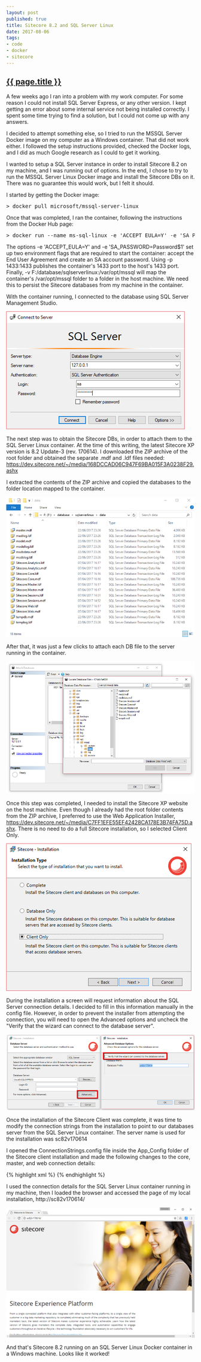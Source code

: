 ```yaml
---
layout: post
published: true
title: Sitecore 8.2 and SQL Server Linux
date: 2017-08-06
tags:
- code
- docker
- sitecore
---
```


<h2 class="article-title">
  <a href="{{ page.url | prepend: site.baseurl }}">{{ page.title }}</a>
</h2>

A few weeks ago I ran into a problem with my work computer. For some reason I could not install SQL Server Express, or any other version. I kept getting an error about some internal service not being installed correctly. I spent some time trying to find a solution, but I could not come up with any answers.

I decided to attempt something else, so I tried to run the MSSQL Server Docker image on my computer as a Windows container. That did not work either. I followed the setup instructions provided, checked the Docker logs, and I did as much Google research as I could to get it working.

I wanted to setup a SQL Server instance in order to install Sitecore 8.2 on my machine, and I was running out of options. In the end, I chose to try to run the MSSQL Server Linux Docker image and install the Sitecore DBs on it. There was no guarantee this would work, but I felt it should.

<!--more-->

I started by getting the Docker image:

<pre>
> docker pull microsoft/mssql-server-linux
</pre>

Once that was completed, I ran the container, following the instructions from the Docker Hub page:

<pre>
> docker run --name ms-sql-linux -e 'ACCEPT_EULA=Y' -e 'SA_PASSWORD=Password$1' -p 1433:1433 -v F:/database/sqlserverlinux:/var/opt/mssql -d microsoft/mssql-server-linux
</pre>

The options -e 'ACCEPT_EULA=Y' and -e 'SA_PASSWORD=Password$1' set up two environment flags that are required to start the container: accept the End User Agreement and create an SA account password.  Using -p 1433:1433 publishes the container's 1433 port to the host's 1433 port. Finally, -v F:/database/sqlserverlinux:/var/opt/mssql will map the container's /var/opt/mssql folder to a folder in the host machine. We need this to persist the Sitecore databases from my machine in the container.

With the container running, I connected to the database using SQL Server Management Studio.

<img class="mx-auto d-block img-fluid lazyload" src="/assets/images/170813/ssms.png" />

The next step was to obtain the Sitecore DBs, in order to attach them to the SQL Server Linux container. At the time of this writing, the latest Sitecore XP version is 8.2 Update-3 (rev. 170614). I downloaded the ZIP archive of the root folder and obtained the separate .mdf and .ldf files needed: <a href="https://dev.sitecore.net/~/media/168DCCAD06C947F69BA015F3A0238F29.ashx" alt="Sitecore 8.2 download link">https://dev.sitecore.net/~/media/168DCCAD06C947F69BA015F3A0238F29.ashx</a>

I extracted the contents of the ZIP archive and copied the databases to the folder location mapped to the container.

<img class="mx-auto d-block img-fluid lazyload" src="/assets/images/170813/folder.png" />

After that, it was just a few clicks to attach each DB file to the server running in the container.

<img class="mx-auto d-block img-fluid lazyload" src="/assets/images/170813/attachdb.png" />

Once this step was completed, I needed to install the Sitecore XP website on the host machine. Even though I already had the root folder contents from the ZIP archive, I preferred to use the Web Application Installer, <a href="https://dev.sitecore.net/~/media/C7FF1EFE55EF42428CA178E3B74FA75D.ashx" alt="Sitecore Web Application Installer download link">https://dev.sitecore.net/~/media/C7FF1EFE55EF42428CA178E3B74FA75D.ashx</a>. There is no need to do a full Sitecore installation, so I selected Client Only.

<img class="mx-auto d-block img-fluid lazyload" src="/assets/images/170813/clientinstall.png" />

During the installation a screen will request information about the SQL Server connection details. I decided to fill in this information manually in the config file. However, in order to prevent the installer from attempting the connection, you will need to open the Advanced options and uncheck the "Verify that the wizard can connect to the database server".

<img class="mx-auto d-block img-fluid lazyload" src="/assets/images/170813/databaseinstall.png" />

Once the installation of the Sitecore Client was complete, it was time to modify the connection strings from the installation to point to our databases server from the SQL Server Linux container. The server name is used for the installation was sc82v170614

I opened the ConnectionStrings.config file inside the App_Config folder of the Sitecore client installation and made the following changes to the core, master, and web connection details:

{% highlight xml %}
<add name="core" connectionString="user id=sa;password=Password$1;Data Source=127.0.0.1;Database=Sitecore_Core"/>
<add name="master" connectionString="user id=sa;password=Password$1;Data Source=127.0.0.1;Database=Sitecore_Master"/>
<add name="web" connectionString="user id=sa;password=Password$1;Data Source=127.0.0.1;Database=Sitecore_Web"/>
{% endhighlight %}

I used the connection details for the SQL Server Linux container running in my machine, then I loaded the browser and accessed the page of my local installation, http://sc82v170614/

<img class="mx-auto d-block img-fluid lazyload" src="/assets/images/170813/browser.png" />

And that's Sitecore 8.2 running on an SQL Server Linux Docker container in a Windows machine. Looks like it worked!

